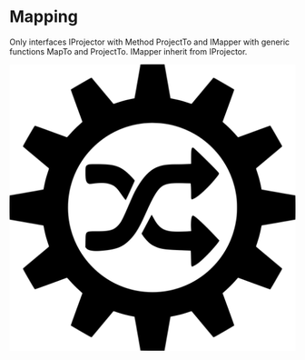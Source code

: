 # Mapping
Only interfaces IProjector with Method ProjectTo and IMapper with generic functions MapTo and ProjectTo.
IMapper inherit from IProjector.

![Olbrasoft mapping Icon](https://raw.githubusercontent.com/Olbrasoft/Mapping/master/olbrasoft-mapping.png)
